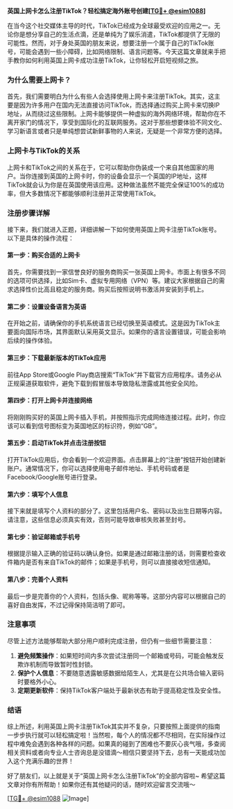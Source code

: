 **英国上网卡怎么注册TikTok？轻松搞定海外账号创建[[TG💪+ @esim1088](https://t.me/s/esim1088)]**

在当今这个社交媒体主导的时代，TikTok已经成为全球最受欢迎的应用之一。无论你是想分享自己的生活点滴，还是单纯为了娱乐消遣，TikTok都提供了无限的可能性。然而，对于身处英国的朋友来说，想要注册一个属于自己的TikTok账号，可能会遇到一些小障碍，比如网络限制、语言问题等。今天这篇文章就来手把手教你如何利用英国上网卡成功注册TikTok，让你轻松开启短视频之旅。

### 为什么需要上网卡？

首先，我们需要明白为什么有些人会选择使用上网卡来注册TikTok。其实，这主要是因为许多用户在国内无法直接访问TikTok，而选择通过购买上网卡来切换IP地址，从而绕过这些限制。上网卡能够提供一种虚拟的海外网络环境，帮助你在不离开家门的情况下，享受到国际化的互联网服务。这对于那些想要体验不同文化、学习新语言或者只是单纯想尝试新鲜事物的人来说，无疑是一个非常方便的选择。

### 上网卡与TikTok的关系

上网卡和TikTok之间的关系在于，它可以帮助你伪装成一个来自其他国家的用户。当你连接到英国的上网卡时，你的设备会显示一个英国的IP地址，这样TikTok就会认为你是在英国使用该应用。这种做法虽然不能完全保证100%的成功率，但大多数情况下都能够顺利注册并正常使用TikTok。

### 注册步骤详解

接下来，我们就进入正题，详细讲解一下如何使用英国上网卡注册TikTok账号。以下是具体的操作流程：

#### 第一步：购买合适的上网卡
首先，你需要找到一家信誉良好的服务商购买一张英国上网卡。市面上有很多不同的选项可供选择，比如Sim卡、虚拟专用网络（VPN）等。建议大家根据自己的需求选择性价比高且稳定的服务商。购买后按照说明书激活并安装到手机上。

#### 第二步：设置设备语言为英语
在开始之前，请确保你的手机系统语言已经切换至英语模式。这是因为TikTok主要面向国际市场，其界面默认采用英文显示。如果你的语言设置错误，可能会影响后续的操作体验。

#### 第三步：下载最新版本的TikTok应用
前往App Store或Google Play商店搜索“TikTok”并下载官方应用程序。请务必从正规渠道获取软件，避免下载到假冒版本导致隐私泄露或其他安全风险。

#### 第四步：打开上网卡并连接网络
将刚刚购买好的英国上网卡插入手机，并按照指示完成网络连接过程。此时，你应该可以看到信号图标变为英国地区的标识符，例如“GB”。

#### 第五步：启动TikTok并点击注册按钮
打开TikTok应用后，你会看到一个欢迎界面。点击屏幕上的“注册”按钮开始创建新账户。通常情况下，你可以选择使用电子邮件地址、手机号码或者是Facebook/Google账号进行登录。

#### 第六步：填写个人信息
接下来就是填写个人资料的部分了。这里包括用户名、密码以及出生日期等内容。请注意，这些信息必须真实有效，否则可能导致审核失败甚至封号。

#### 第七步：验证邮箱或手机号
根据提示输入正确的验证码以确认身份。如果是通过邮箱注册的话，则需要检查收件箱内是否有来自TikTok的邮件；如果是手机号，则可以直接接收短信通知。

#### 第八步：完善个人资料
最后一步是完善你的个人资料，包括头像、昵称等等。这部分内容可以根据自己的喜好自由发挥，不过记得保持简洁明了即可。

### 注意事项

尽管上述方法能够帮助大部分用户顺利完成注册，但仍有一些细节需要注意：

1. **避免频繁操作**：如果短时间内多次尝试注册同一个邮箱或号码，可能会触发反欺诈机制而导致暂时性封锁。
2. **保护个人信息**：不要随意透露敏感数据给陌生人，尤其是在公共场合输入密码时要格外小心。
3. **定期更新软件**：保持TikTok客户端处于最新状态有助于提高稳定性及安全性。

### 结语

综上所述，利用英国上网卡注册TikTok其实并不复杂，只要按照上面提供的指南一步步执行就可以轻松搞定啦！当然啦，每个人的情况都不尽相同，在实际操作过程中难免会遇到各种各样的问题。如果真的碰到了困难也不要灰心丧气哦，多查阅相关资料或者向专业人士咨询总是没错滴～相信只要坚持下去，总有一天能成功加入这个充满乐趣的世界！

好了朋友们，以上就是关于“英国上网卡怎么注册TikTok”的全部内容啦~ 希望这篇文章对你有所帮助！如果你还有其他疑问的话，随时欢迎留言交流哦～

[[TG💪+ @esim1088](https://t.me/s/esim1088) ![Image](https://i.postimg.cc/4NQfJmqS/Snipaste-2025-05-13-00-14-12.png)]
